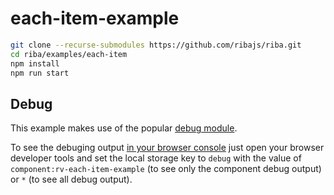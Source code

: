 # each-item-example

```bash
git clone --recurse-submodules https://github.com/ribajs/riba.git
cd riba/examples/each-item
npm install
npm run start
```

## Debug

This example makes use of the popular [debug module](https://github.com/visionmedia/debug).

To see the debuging output [in your browser console](https://github.com/visionmedia/debug#browser-support) just open your browser developer tools and set the local storage key to `debug` with the value of `component:rv-each-item-example` (to see only the component debug output) or `*` (to see all debug output).
